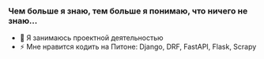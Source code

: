 ### Чем больше я знаю, тем больше я понимаю, что ничего не знаю...

- 🔭 Я занимаюсь проектной деятельностью
- ⚡ Мне нравится кодить на Питоне: Django, DRF, FastAPI, Flask, Scrapy

<a href="./gpg_key.pub" target="_blank"> <img alt="" src="https://img.shields.io/badge/gpg%20personal-FD50AFAE4ECDE680-blue?style=for-the-badge&labelColor=090909"></a>
